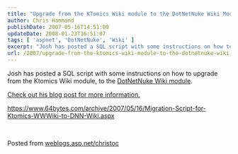 ```yaml
---
title: "Upgrade from the KTomics Wiki module to the DotNetNuke Wiki Module"
author: Chris Hammond
publishDate: 2007-05-16T14:51:00
updateDate: 2008-01-23T16:51:07
tags: [ 'aspnet', 'DotNetNuke', 'Wiki' ]
excerpt: "Josh has posted a SQL script with some instructions on how to upgrade from the Ktomics Wiki module, to the DotNetNuke Wiki module. Check out his blog post for more information. https://www.64bytes.com/archive/2007/05/16/Migration-Script-for-Ktomics-WWWiki-to-DNN-Wiki.aspx &nbsp; Posted from..."
url: /2007/upgrade-from-the-ktomics-wiki-module-to-the-dotnetnuke-wiki-module  # Use the generated URL with year
---
```

<P>Josh has posted a SQL script with some instructions on how to upgrade from the Ktomics Wiki module, to the <A href="https://www.dotnetnuke.com/Projects/ModuleWiki/tabid/848/Default.aspx" _fcksavedurl="https://www.dotnetnuke.com/Projects/ModuleWiki/tabid/848/Default.aspx">DotNetNuke Wiki module</A>.</P> <P><A href="https://www.64bytes.com/archive/2007/05/16/Migration-Script-for-Ktomics-WWWiki-to-DNN-Wiki.aspx" _fcksavedurl="https://www.64bytes.com/archive/2007/05/16/Migration-Script-for-Ktomics-WWWiki-to-DNN-Wiki.aspx">Check out his blog post for more information.</A></P> <P><A href="https://www.64bytes.com/archive/2007/05/16/Migration-Script-for-Ktomics-WWWiki-to-DNN-Wiki.aspx">https://www.64bytes.com/archive/2007/05/16/Migration-Script-for-Ktomics-WWWiki-to-DNN-Wiki.aspx</A></P> <P mce_keep="true">&nbsp;</P> Posted from <A href="https://weblogs.asp.net/christoc/">weblogs.asp.net/christoc</a>
